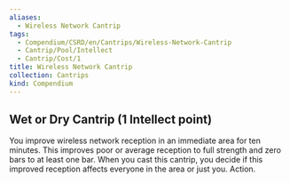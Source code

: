 ```yaml
---
aliases:
  - Wireless Network Cantrip
tags:
  - Compendium/CSRD/en/Cantrips/Wireless-Network-Cantrip
  - Cantrip/Pool/Intellect
  - Cantrip/Cost/1
title: Wireless Network Cantrip
collection: Cantrips
kind: Compendium
---
```

## Wet or Dry Cantrip  (1 Intellect point)
You improve wireless network reception in an immediate area for ten minutes. This improves poor or average reception to full strength and zero bars to at least one bar. When you cast this cantrip, you decide if this improved reception affects everyone in the area or just you. Action. 





